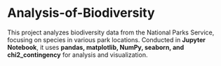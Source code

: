 # Analysis-of-Biodiversity
This project analyzes biodiversity data from the National Parks Service, focusing on species in various park locations. Conducted in **Jupyter Notebook**, it uses **pandas, matplotlib, NumPy, seaborn, and chi2_contingency** for analysis and visualization. 
